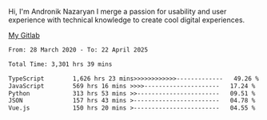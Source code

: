 Hi, I'm Andronik Nazaryan
I merge a passion for usability and user experience with technical knowledge to create cool digital experiences.

[My Gitlab](https://gitlab.com/anridev24)

<!--START_SECTION:waka-->

```txt
From: 28 March 2020 - To: 22 April 2025

Total Time: 3,301 hrs 39 mins

TypeScript        1,626 hrs 23 mins>>>>>>>>>>>>-------------   49.26 %
JavaScript        569 hrs 16 mins >>>>---------------------   17.24 %
Python            313 hrs 53 mins >>-----------------------   09.51 %
JSON              157 hrs 43 mins >------------------------   04.78 %
Vue.js            150 hrs 20 mins >------------------------   04.55 %
```

<!--END_SECTION:waka-->
